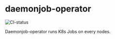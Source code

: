# daemonjob-operator

![CI-status](https://github.com/mcbenjemaa/daemonjob-operator/actions/workflows/tests.yml/badge.svg)

Daemonjob-operator runs K8s Jobs on every nodes.

